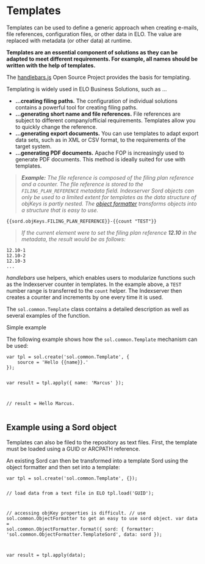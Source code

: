 <h1>Templates</h1>
<p>Templates can be used to define a generic approach when creating e-mails, file references, configuration files, or other data in ELO. The value are replaced with metadata (or other data) at runtime.</p>
<p><span
style='font-weight:bold'>Templates are an essential component of solutions as they can be adapted to meet different requirements. For example, all names should be written with the help of templates. </span></p>
<p>The <a
href="http://handlebarsjs.com/">handlebars.js</a> Open Source Project provides the basis for templating.</p>
<p>Templating is widely used in ELO Business Solutions, such as ...</p>
<ul>
<li><span
style='font-weight:bold'>...creating filing paths.</span> The configuration of individual solutions contains a powerful tool for creating filing paths.</li>
<li><span
style='font-weight:bold'>...generating short name and file references.</span> File references are subject to different company/official requirements. Templates allow you to quickly change the reference.</li>
<li><span
style='font-weight:bold'>...generating export documents.</span> You can use templates to adapt export data sets, such as in XML or CSV format, to the requirements of the target system.</li>
<li><span
style='font-weight:bold'>...generating PDF documents.</span> Apache FOP is increasingly used to generate PDF documents. This method is ideally suited for use with templates.</li>
</ul>
<blockquote>
<p><span
style='font-weight:bold;font-style:italic'>Example:</span><span
style='font-style:italic'> The file reference is composed of the filing plan reference and a counter. The file reference is stored to the <code>FILING_PLAN_REFERENCE</code> metadata field. Indexserver Sord objects can only be used to a limited extent for templates as the data structure of objKeys is partly nested. The </span><a
href="#!/guide/p30_Object_Formatter__Objekte_transformieren"><span
style='font-style:italic'>object formatter</span></a><span style='font-style:
italic'> transforms objects into a structure that is easy to use.</span></p>
</blockquote>
<pre><code>{{sord.objKeys.FILING_PLAN_REFERENCE}}-{{count &quot;TEST&quot;}}
</code></pre>
<blockquote>
<p><span
style='font-style:italic'>If the current element were to set the filing plan reference </span><span
style='font-weight:bold;font-style:italic'>12.10</span><span style='font-style:
italic'> in the metadata, the result would be as follows:</span></p>
</blockquote>
<pre><code>12.10-1
12.10-2
12.10-3
...
</code></pre>
<p><span
style='font-style:italic'>handlebars</span> use helpers, which enables users to modularize functions such as the Indexserver counter in templates. In the example above, a <code>TEST</code> number range is transferred to the <code>count</code> helper. The Indexserver then creates a counter and increments by one every time it is used.</p>
<p>The <code>sol.common.Template</code> class contains a detailed description as well as several examples of the function.</p>
<p>Simple example</p>
<p>The following example shows how the <code>sol.common.Template</code> mechanism can be used:</p>
<pre><code>var tpl = sol.create('sol.common.Template', {
    source = 'Hello {{name}}.'
});

var result = tpl.apply({
  name: 'Marcus'
});

// result = Hello Marcus.
</code></pre>
<h2>Example using a Sord object</h2>
<p>Templates can also be filed to the repository as text files. First, the template must be loaded using a GUID or ARCPATH reference. </p>
<p>An existing Sord can then be transformed into a template Sord using the object formatter and then set into a template:</p>
<pre><code>var tpl = sol.create('sol.common.Template', {});

// load data from a text file in ELO
tpl.load('GUID');

// accessing objKey properties is difficult.
// use sol.common.ObjectFormatter to get an easy to use sord object.
var data = sol.common.ObjectFormatter.format({
  sord: {
    formatter: 'sol.common.ObjectFormatter.TemplateSord',
    data: sord
});

var result = tpl.apply(data);
</code></pre>
